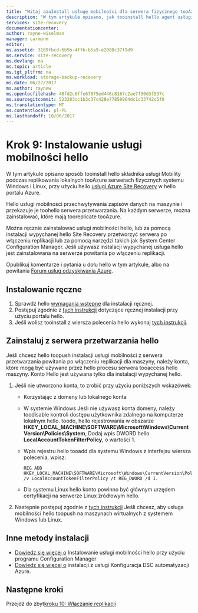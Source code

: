 ```yaml
---
title: "Witaj aaaInstall usługę mobilności dla serwera fizycznego tooAzure replikacji | Dokumentacja firmy Microsoft"
description: "W tym artykule opisano, jak tooinstall hello agent usługi mobilności na serwerach fizycznych replikowanie tooAzure z usługą Azure Site Recovery hello."
services: site-recovery
documentationcenter: 
author: rayne-wiselman
manager: carmonm
editor: 
ms.assetid: 3189fbcd-6b5b-4ffb-b5a9-e2080c37f9d9
ms.service: site-recovery
ms.devlang: na
ms.topic: article
ms.tgt_pltfrm: na
ms.workload: storage-backup-recovery
ms.date: 06/27/2017
ms.author: raynew
ms.openlocfilehash: 48fd2c0ffe67875ed446c8167c2ae7f90d3f537c
ms.sourcegitcommit: 523283cc1b3c37c428e77850964dc1c33742c5f0
ms.translationtype: MT
ms.contentlocale: pl-PL
ms.lasthandoff: 10/06/2017
---
```

# <a name="step-9-install-hello-mobility-service"></a>Krok 9: Instalowanie usługi mobilności hello


W tym artykule opisano sposób tooinstall hello składnika usługi Mobility podczas replikowania lokalnych tooAzure serwerach fizycznych systemu Windows i Linux, przy użyciu hello [usługi Azure Site Recovery](site-recovery-overview.md) w hello portalu Azure.

Hello usługi mobilności przechwytywania zapisów danych na maszynie i przekazuje je toohello serwera przetwarzania. Na każdym serwerze, można zainstalować, które mają tooreplicate tooAzure.

Można ręcznie zainstalować usługi mobilności hello, lub za pomocą instalacji wypychanej hello Site Recovery przetworzyć serwera po włączeniu replikacji lub za pomocą narzędzi takich jak System Center Configuration Manager. Jeśli używasz instalacji wypychanej usługa hello jest zainstalowana na serwerze powitania po włączeniu replikacji.

Opublikuj komentarze i pytania u dołu hello w tym artykule, albo na powitania [Forum usług odzyskiwania Azure](https://social.msdn.microsoft.com/forums/azure/home?forum=hypervrecovmgr).

## <a name="install-manually"></a>Instalowanie ręczne

1. Sprawdź hello [wymagania wstępne](site-recovery-vmware-to-azure-install-mob-svc.md#prerequisites) dla instalacji ręcznej.
2. Postępuj zgodnie z [tych instrukcji](site-recovery-vmware-to-azure-install-mob-svc.md#install-mobility-service-manually-by-using-the-gui) dotyczące ręcznej instalacji przy użyciu portalu hello.
3. Jeśli wolisz tooinstall z wiersza polecenia hello wykonaj [tych instrukcji](site-recovery-vmware-to-azure-install-mob-svc.md#install-mobility-service-manually-at-a-command-prompt).

## <a name="install-from-hello-process-server"></a>Zainstaluj z serwera przetwarzania hello

Jeśli chcesz hello toopush instalacji usługi mobilności z serwera przetwarzania powitania po włączeniu replikacji dla maszyny, należy konta, które mogą być używane przez hello procesu serwera tooaccess hello maszyny. Konto Hello jest używana tylko dla instalacji wypychanej hello.

1. Jeśli nie utworzono konta, to zrobić przy użyciu poniższych wskazówek:

    - Korzystając z domeny lub lokalnego konta
    - W systemie Windows Jeśli nie używasz konta domeny, należy toodisable kontroli dostępu użytkownika zdalnego na komputerze lokalnym hello. toodo, hello rejestrowania w obszarze **HKEY_LOCAL_MACHINE\SOFTWARE\Microsoft\Windows\CurrentVersion\Policies\System**, Dodaj wpis DWORD hello **LocalAccountTokenFilterPolicy**, o wartości 1.
    - Wpis rejestru hello tooadd dla systemu Windows z interfejsu wiersza polecenia, wpisz:

        ```
        REG ADD HKEY_LOCAL_MACHINE\SOFTWARE\Microsoft\Windows\CurrentVersion\Policies\System /v LocalAccountTokenFilterPolicy /t REG_DWORD /d 1.
        ```

    - Dla systemu Linux hello konto powinno być głównym urzędem certyfikacji na serwerze Linux źródłowym hello.

2. Następnie postępuj zgodnie z [tych instrukcji](site-recovery-vmware-to-azure-install-mob-svc.md#install-mobility-service-by-push-installation-from-azure-site-recovery) Jeśli chcesz, aby usługa mobilności hello toopush na maszynach wirtualnych z systemem Windows lub Linux.

## <a name="other-installation-methods"></a>Inne metody instalacji

- [Dowiedz się więcej o](site-recovery-install-mobility-service-using-sccm.md) Instalowanie usługi mobilności hello przy użyciu programu Configuration Manager
- [Dowiedz się więcej o](site-recovery-automate-mobility-service-install.md) instalacji z usługi Konfiguracja DSC automatyzacji Azure.


## <a name="next-steps"></a>Następne kroki

Przejdź do zbyt[kroku 10: Włączanie replikacji](physical-walkthrough-enable-replication.md)
